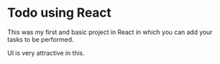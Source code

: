 # Todo using React

This was my first and basic project in React in which you can add your tasks to be performed.

UI is very attractive in this.































